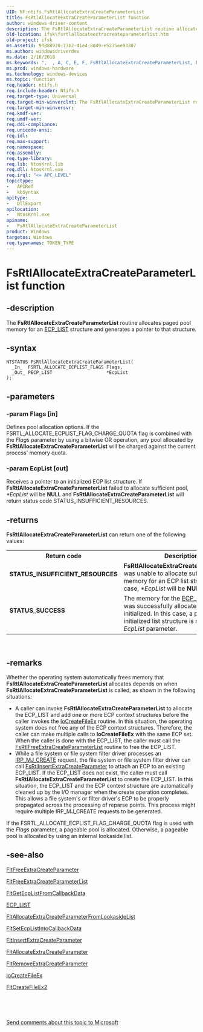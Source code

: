 ```yaml
---
UID: NF:ntifs.FsRtlAllocateExtraCreateParameterList
title: FsRtlAllocateExtraCreateParameterList function
author: windows-driver-content
description: The FsRtlAllocateExtraCreateParameterList routine allocates paged pool memory for an ECP_LIST structure and generates a pointer to that structure.
old-location: ifsk\fsrtlallocateextracreateparameterlist.htm
old-project: ifsk
ms.assetid: 93888920-73b2-41e4-8d49-e5235ee93307
ms.author: windowsdriverdev
ms.date: 2/16/2018
ms.keywords: ",  , A, C, E, F, FsRtlAllocateExtraCreateParameterList, FsRtlAllocateExtraCreateParameterList routine [Installable File System Drivers], L, P, R, a, c, e, fsrtlref_2d552d23-4312-4203-91fb-c6cf6fb39681.xml, i, ifsk.fsrtlallocateextracreateparameterlist, l, m, ntifs/FsRtlAllocateExtraCreateParameterList, o, r, s, t, x"
ms.prod: windows-hardware
ms.technology: windows-devices
ms.topic: function
req.header: ntifs.h
req.include-header: Ntifs.h
req.target-type: Universal
req.target-min-winverclnt: The FsRtlAllocateExtraCreateParameterList routine is available starting with Windows Vista.
req.target-min-winversvr: 
req.kmdf-ver: 
req.umdf-ver: 
req.ddi-compliance: 
req.unicode-ansi: 
req.idl: 
req.max-support: 
req.namespace: 
req.assembly: 
req.type-library: 
req.lib: NtosKrnl.lib
req.dll: NtosKrnl.exe
req.irql: "<= APC_LEVEL"
topictype:
-	APIRef
-	kbSyntax
apitype:
-	DllExport
apilocation:
-	NtosKrnl.exe
apiname:
-	FsRtlAllocateExtraCreateParameterList
product: Windows
targetos: Windows
req.typenames: TOKEN_TYPE
---
```


# FsRtlAllocateExtraCreateParameterList function


## -description


The <b>FsRtlAllocateExtraCreateParameterList</b> routine allocates paged pool memory for an <a href="https://msdn.microsoft.com/library/windows/hardware/ff540148">ECP_LIST</a> structure and generates a pointer to that structure.


## -syntax


````
NTSTATUS FsRtlAllocateExtraCreateParameterList(
  _In_  FSRTL_ALLOCATE_ECPLIST_FLAGS Flags,
  _Out_ PECP_LIST                    *EcpList
);
````


## -parameters




### -param Flags [in]

Defines pool allocation options.  If the FSRTL_ALLOCATE_ECPLIST_FLAG_CHARGE_QUOTA flag is combined with the <i>Flags</i> parameter by using a bitwise OR operation, any pool allocated by <b>FsRtlAllocateExtraCreateParameterList</b>  will be charged against the current process' memory quota.


### -param EcpList [out]

Receives a pointer to an initialized ECP list structure.  If <b>FsRtlAllocateExtraCreateParameterList</b>  failed to allocate sufficient pool, <i>*EcpList</i> will be <b>NULL</b> and <b>FsRtlAllocateExtraCreateParameterList</b>  will return status code STATUS_INSUFFICIENT_RESOURCES.


## -returns



<b>FsRtlAllocateExtraCreateParameterList</b> can return one of the following values:

<table>
<tr>
<th>Return code</th>
<th>Description</th>
</tr>
<tr>
<td width="40%">
<dl>
<dt><b>STATUS_INSUFFICIENT_RESOURCES</b></dt>
</dl>
</td>
<td width="60%">
<b>FsRtlAllocateExtraCreateParameterList</b> was unable to allocate sufficient memory for an ECP list structure.  In this case, <i>*EcpList</i> will be <b>NULL</b>.

</td>
</tr>
<tr>
<td width="40%">
<dl>
<dt><b>STATUS_SUCCESS</b></dt>
</dl>
</td>
<td width="60%">
The memory for the <a href="https://msdn.microsoft.com/library/windows/hardware/ff540148">ECP_LIST</a> structure was successfully allocated and initialized.  In this case, a pointer to the initialized list structure is returned in the <i>EcpList</i> parameter.

</td>
</tr>
</table>
 




## -remarks



Whether the operating system automatically frees memory that <b>FsRtlAllocateExtraCreateParameterList</b> allocates depends on when <b>FsRtlAllocateExtraCreateParameterList</b> is called, as shown in the following situations:

<ul>
<li>
A caller can invoke <b>FsRtlAllocateExtraCreateParameterList</b> to allocate the ECP_LIST and add one or more ECP context structures before the caller invokes the <a href="..\ntddk\nf-ntddk-iocreatefileex.md">IoCreateFileEx</a> routine. In this situation, the operating system does not free any of the ECP context structures. Therefore, the caller can make multiple calls to <b>IoCreateFileEx</b> with the same ECP set. When the caller is done with the ECP_LIST, the caller must call the <a href="..\ntifs\nf-ntifs-fsrtlfreeextracreateparameterlist.md">FsRtlFreeExtraCreateParameterList</a> routine to free the ECP_LIST.

</li>
<li>
While a file system or file system filter driver processes an <a href="https://msdn.microsoft.com/library/windows/hardware/ff548630">IRP_MJ_CREATE</a> request, the file system or file system filter driver can call <a href="..\ntifs\nf-ntifs-fsrtlinsertextracreateparameter.md">FsRtlInsertExtraCreateParameter</a> to attach an ECP to an existing ECP_LIST. If the ECP_LIST does not exist, the caller must call <b>FsRtlAllocateExtraCreateParameterList</b> to create the ECP_LIST. In this situation, the ECP_LIST and the ECP context structure are automatically cleaned up by the I/O manager when the create operation completes. This allows a file system's or filter driver's ECP to be properly propagated across the processing of reparse points. This process might require multiple IRP_MJ_CREATE requests to be generated. 

</li>
</ul>
If the FSRTL_ALLOCATE_ECPLIST_FLAG_CHARGE_QUOTA flag is used with the <i>Flags</i> parameter, a pageable pool is allocated. Otherwise, a pageable pool is allocated by using an internal lookaside list.




## -see-also

<a href="..\fltkernel\nf-fltkernel-fltfreeextracreateparameter.md">FltFreeExtraCreateParameter</a>



<a href="..\fltkernel\nf-fltkernel-fltfreeextracreateparameterlist.md">FltFreeExtraCreateParameterList</a>



<a href="..\fltkernel\nf-fltkernel-fltgetecplistfromcallbackdata.md">FltGetEcpListFromCallbackData</a>



<a href="https://msdn.microsoft.com/library/windows/hardware/ff540148">ECP_LIST</a>



<a href="..\fltkernel\nf-fltkernel-fltallocateextracreateparameterfromlookasidelist.md">FltAllocateExtraCreateParameterFromLookasideList</a>



<a href="..\fltkernel\nf-fltkernel-fltsetecplistintocallbackdata.md">FltSetEcpListIntoCallbackData</a>



<a href="..\fltkernel\nf-fltkernel-fltinsertextracreateparameter.md">FltInsertExtraCreateParameter</a>



<a href="..\fltkernel\nf-fltkernel-fltallocateextracreateparameter.md">FltAllocateExtraCreateParameter</a>



<a href="..\fltkernel\nf-fltkernel-fltremoveextracreateparameter.md">FltRemoveExtraCreateParameter</a>



<a href="..\ntddk\nf-ntddk-iocreatefileex.md">IoCreateFileEx</a>



<a href="..\fltkernel\nf-fltkernel-fltcreatefileex2.md">FltCreateFileEx2</a>



 

 

<a href="mailto:wsddocfb@microsoft.com?subject=Documentation%20feedback [ifsk\ifsk]:%20FsRtlAllocateExtraCreateParameterList routine%20 RELEASE:%20(2/16/2018)&amp;body=%0A%0APRIVACY STATEMENT%0A%0AWe use your feedback to improve the documentation. We don't use your email address for any other purpose, and we'll remove your email address from our system after the issue that you're reporting is fixed. While we're working to fix this issue, we might send you an email message to ask for more info. Later, we might also send you an email message to let you know that we've addressed your feedback.%0A%0AFor more info about Microsoft's privacy policy, see http://privacy.microsoft.com/en-us/default.aspx." title="Send comments about this topic to Microsoft">Send comments about this topic to Microsoft</a>

